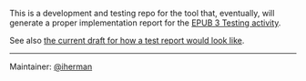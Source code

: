 This is a development and testing repo for the tool that, eventually, will generate a proper implementation report for the [EPUB 3 Testing activity](https://github.com/w3c/epub-tests/). 

See also [the current draft for how a test report would look like](https://iherman.github.io/epub-testing/results/).


---

Maintainer: [@iherman](https://github.com/iherman)
